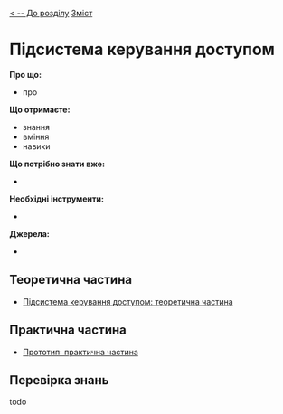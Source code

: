 [< -- До розділу](../README.md)         [Зміст](../../contents.md)

# Підсистема керування доступом

**Про що:**

- про 

**Що отримаєте:**

- знання 
- вміння 
- навики 

**Що потрібно знати вже:**

- 

**Необхідні інструменти:**

- 

**Джерела:** 

- 

## Теоретична частина

- [Підсистема керування доступом: теоретична частина](teor.md)

## Практична частина

- [Прототип: практична частина](lab.md)

## Перевірка знань

todo
